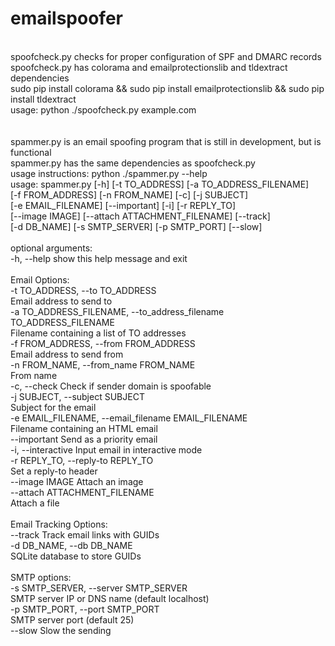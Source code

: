 # emailspoofer<br>
<br>
spoofcheck.py checks for proper configuration of SPF and DMARC records<br>
spoofcheck.py has colorama and emailprotectionslib and tldextract dependencies<br>
sudo pip install colorama && sudo pip install emailprotectionslib && sudo pip install tldextract <br>
usage: python ./spoofcheck.py example.com<br>
<br>
<br>
spammer.py is an email spoofing program that is still in development, but is functional<br>
spammer.py has the same dependencies as spoofcheck.py<br>
usage instructions: python ./spammer.py --help <br>
usage: spammer.py [-h] [-t TO_ADDRESS] [-a TO_ADDRESS_FILENAME] <br>
                  [-f FROM_ADDRESS] [-n FROM_NAME] [-c] [-j SUBJECT] <br>
                  [-e EMAIL_FILENAME] [--important] [-i] [-r REPLY_TO] <br>
                  [--image IMAGE] [--attach ATTACHMENT_FILENAME] [--track] <br>
                  [-d DB_NAME] [-s SMTP_SERVER] [-p SMTP_PORT] [--slow]<br>
<br>
optional arguments: <br>
  -h, --help            show this help message and exit<br>
<br>
Email Options:<br>
  -t TO_ADDRESS, --to TO_ADDRESS<br>
                        Email address to send to<br>
  -a TO_ADDRESS_FILENAME, --to_address_filename TO_ADDRESS_FILENAME<br>
                        Filename containing a list of TO addresses<br>
  -f FROM_ADDRESS, --from FROM_ADDRESS <br>
                        Email address to send from<br>
  -n FROM_NAME, --from_name FROM_NAME<br>
                        From name<br>
  -c, --check           Check if sender domain is spoofable<br>
  -j SUBJECT, --subject SUBJECT<br>
                        Subject for the email<br>
  -e EMAIL_FILENAME, --email_filename EMAIL_FILENAME<br>
                        Filename containing an HTML email<br>
  --important           Send as a priority email<br>
  -i, --interactive     Input email in interactive mode<br>
  -r REPLY_TO, --reply-to REPLY_TO<br>
                        Set a reply-to header<br>
  --image IMAGE         Attach an image<br>
  --attach ATTACHMENT_FILENAME<br>
                        Attach a file<br>
<br>
Email Tracking Options:<br>
  --track               Track email links with GUIDs<br>
  -d DB_NAME, --db DB_NAME<br>
                        SQLite database to store GUIDs<br>
<br>
SMTP options:<br>
  -s SMTP_SERVER, --server SMTP_SERVER<br>
                        SMTP server IP or DNS name (default localhost)<br>
  -p SMTP_PORT, --port SMTP_PORT<br>
                        SMTP server port (default 25)<br>
  --slow                Slow the sending<br><br>
  
